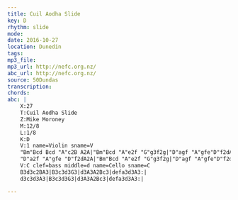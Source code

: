 ```yaml
---
title: Cuil Aodha Slide
key: D
rhythm: slide 
mode:
date: 2016-10-27
location: Dunedin
tags:
mp3_file:
mp3_url: http://nefc.org.nz/
abc_url: http://nefc.org.nz/
source: 50Dundas
transcription:
chords: 
abc: |
    X:27
    T:Cuil Aodha Slide
    Z:Mike Moroney
    M:12/8
    L:1/8
    K:D
    V:1 name=Violin sname=V
    "Bm"Bcd Bcd "A"c2B A2A|"Bm"Bcd "A"e2f "G"g3f2g|"D"agf "A"gfe"D"f2dA2A|"G"Bcd "A"e2c "D"d3-d3:|
    "D"a2f "A"gfe "D"f2dA2A|"Bm"Bcd "A"e2f "G"g3f2g|"D"agf "A"gfe"D"f2dA2A|"G"Bcd "A"e2c "D"d3-d3:|
    V:C clef=bass middle=d name=Cello sname=C
    B3d3c2BA3|B3c3d3G3|d3A3A2Bc3|defa3d3A3:|
    d3c3d3A3|B3c3d3G3|d3A3A2Bc3|defa3d3A3:|

---
```

